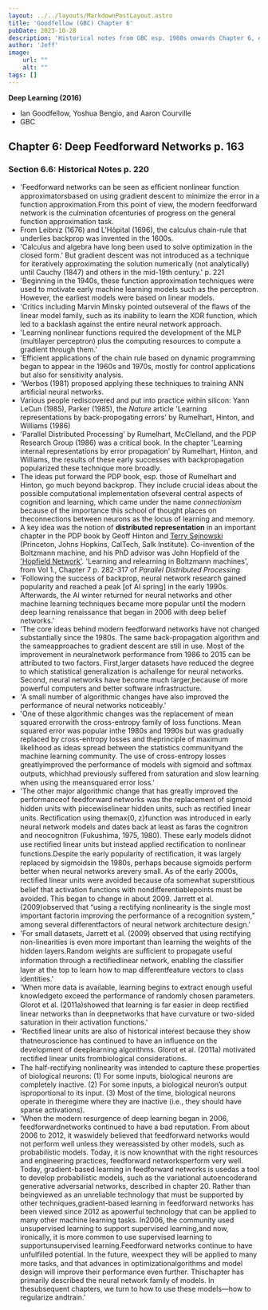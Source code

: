 ```yaml
---
layout: ../../layouts/MarkdownPostLayout.astro
title: 'Goodfellow (GBC) Chapter 6'
pubDate: 2023-10-28
description: 'Historical notes from GBC esp. 1980s onwards Chapter 6, esp. Section 6.6'
author: 'Jeff'
image:
    url: ""
    alt: ""
tags: []
---
```



**Deep Learning (2016)** 
* Ian Goodfellow, Yoshua Bengio, and Aaron Courville
* GBC
## Chapter 6: Deep Feedforward Networks p. 163
### Section 6.6: Historical Notes p. 220
* 'Feedforward networks can be seen as eﬃcient nonlinear function approximatorsbased on using gradient descent to minimize the error in a function approximation.From this point of view, the modern feedforward network is the culmination ofcenturies of progress on the general function approximation task.
* From Leibniz (1676) and L’Hôpital (1696), the calculus chain-rule that underlies backprop was invented in the 1600s. 
* 'Calculus and algebra have long been used to solve optimization in the closed form.' But gradient descent was not introduced as a technique for iteratively approximating the solution numerically (not analytically) until Cauchy (1847) and others in the mid-19th century.' p. 221
* 'Beginning in the 1940s, these function approximation techniques were used to motivate early machine learning models such as the perceptron. However, the earliest models were based on linear models.
* 'Critics including Marvin Minsky pointed outseveral of the ﬂaws of the linear model family, such as its inability to learn the XOR function, which led to a backlash against the entire neural network approach.
* 'Learning nonlinear functions required the development of the MLP (multilayer perceptron) plus the computing resources to compute a gradient through them.'
* 'Efficient applications of the chain rule based on dynamic programming began to appear in the 1960s and 1970s, mostly for control applications but also for sensitivity analysis.
* 'Werbos (1981) proposed applying these techniques to training ANN artificial neural networks.
* Various people rediscovered and put into practice within silicon: Yann LeCun (1985), Parker (1985), the *Nature* article 'Learning representations by back-propogating errors' by Rumelhart, Hinton, and Williams (1986)
* 'Parallel Distributed Processing' by Rumelhart, McClelland, and the PDP Research Group (1986) was a critical book. In the chapter 'Learning internal representations by error propagation' by Rumelhart, Hinton, and Williams, the results of these early successes with backpropagation popularized these technique more broadly.
* The ideas put forward the PDP book, esp. those of Rumelhart and Hinton, go much beyond backprop. They include crucial ideas about the possible computational implementation ofseveral central aspects of cognition and learning, which came under the name *connectionism* because of the importance this school of thought places on theconnections between neurons as the locus of learning and memory.
* A key idea was the notion of **distributed representation** in an important chapter in the PDP book by Geoff Hinton and [Terry Sejnowski](https://en.wikipedia.org/wiki/Terry_Sejnowski) (Princeton, Johns Hopkins, CalTech, Salk Institute). Co-invention of the Boltzmann machine, and his PhD advisor was John Hopfield of the ['Hopfield Network'](https://en.wikipedia.org/wiki/Hopfield_network). 'Learning and relearning in Boltzmann machines', from Vol 1., Chapter 7 p. 282-317 of *Parallel Distributed Processing*
* 'Following the success of backprop, neural network research gained popularity and reached a peak [of AI spring] in the early 1990s. Afterwards, the AI winter returned for neural networks and other machine learning techniques became more popular until the modern deep learning renaissance that began in 2006 with deep belief networks.'
* 'The core ideas behind modern feedforward networks have not changed substantially since the 1980s. The same back-propagation algorithm and the sameapproaches to gradient descent are still in use. Most of the improvement in neuralnetwork performance from 1986 to 2015 can be attributed to two factors. First,larger datasets have reduced the degree to which statistical generalization is achallenge for neural networks. Second, neural networks have become much larger,because of more powerful computers and better software infrastructure.
* 'A small number of algorithmic changes have also improved the performance of neural networks noticeably.'
* 'One of these algorithmic changes was the replacement of mean squared errorwith the cross-entropy family of loss functions. Mean squared error was popular inthe 1980s and 1990s but was gradually replaced by cross-entropy losses and theprinciple of maximum likelihood as ideas spread between the statistics communityand the machine learning community. The use of cross-entropy losses greatlyimproved the performance of models with sigmoid and softmax outputs, whichhad previously suﬀered from saturation and slow learning when using the meansquared error loss.'
* 'The other major algorithmic change that has greatly improved the performanceof feedforward networks was the replacement of sigmoid hidden units with piecewiselinear hidden units, such as rectiﬁed linear units. Rectiﬁcation using themax{0, z}function was introduced in early neural network models and dates back at least as faras the cognitron and neocognitron (Fukushima, 1975, 1980). These early models didnot use rectiﬁed linear units but instead applied rectiﬁcation to nonlinear functions.Despite the early popularity of rectiﬁcation, it was largely replaced by sigmoidsin the 1980s, perhaps because sigmoids perform better when neural networks arevery small. As of the early 2000s, rectiﬁed linear units were avoided because ofa somewhat superstitious belief that activation functions with nondiﬀerentiablepoints must be avoided. This began to change in about 2009. Jarrett et al. (2009)observed that “using a rectifying nonlinearity is the single most important factorin improving the performance of a recognition system,” among several diﬀerentfactors of neural network architecture design.'
* 'For small datasets, Jarrett et al. (2009) observed that using rectifying non-linearities is even more important than learning the weights of the hidden layers.Random weights are suﬃcient to propagate useful information through a rectiﬁedlinear network, enabling the classiﬁer layer at the top to learn how to map diﬀerentfeature vectors to class identities.'
* 'When more data is available, learning begins to extract enough useful knowledgeto exceed the performance of randomly chosen parameters. Glorot et al. (2011a)showed that learning is far easier in deep rectiﬁed linear networks than in deepnetworks that have curvature or two-sided saturation in their activation functions.'
* 'Rectiﬁed linear units are also of historical interest because they show thatneuroscience has continued to have an inﬂuence on the development of deeplearning algorithms. Glorot et al. (2011a) motivated rectiﬁed linear units frombiological considerations.
* The half-rectifying nonlinearity was intended to capture these properties of biological neurons: (1) For some inputs, biological neurons are completely inactive. (2) For some inputs, a biological neuron’s output isproportional to its input. (3) Most of the time, biological neurons operate in theregime where they are inactive (i.e., they should have sparse activations).
* 'When the modern resurgence of deep learning began in 2006, feedforwardnetworks continued to have a bad reputation. From about 2006 to 2012, it waswidely believed that feedforward networks would not perform well unless they wereassisted by other models, such as probabilistic models. Today, it is now knownthat with the right resources and engineering practices, feedforward networksperform very well. Today, gradient-based learning in feedforward networks is usedas a tool to develop probabilistic models, such as the variational autoencoderand generative adversarial networks, described in chapter 20. Rather than beingviewed as an unreliable technology that must be supported by other techniques,gradient-based learning in feedforward networks has been viewed since 2012 as apowerful technology that can be applied to many other machine learning tasks. In2006, the community used unsupervised learning to support supervised learning,and now, ironically, it is more common to use supervised learning to supportunsupervised learning.Feedforward networks continue to have unfulﬁlled potential. In the future, weexpect they will be applied to many more tasks, and that advances in optimizationalgorithms and model design will improve their performance even further. Thischapter has primarily described the neural network family of models. In thesubsequent chapters, we turn to how to use these models—how to regularize andtrain.'

